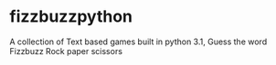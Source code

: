 # fizzbuzzpython
A collection of Text based games built in python 3.1,
Guess the word
Fizzbuzz
Rock paper scissors
